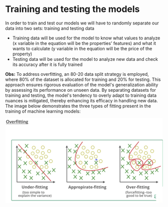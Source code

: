 # Training and testing the models

In order to train and test our models we will have to randomly separate our data into two sets: training and testing data

* Training data will be used for the model to know what values to analyze (x variable in the equation will be the properties' features) and what it wants to calculate (y variable in the equation will be the price of the property)
* Testing data will be used for the model to analyze new data and check its accuracy after it is fully trained

**Obs:** To address overfitting, an 80-20 data split strategy is employed, where 80% of the dataset is allocated for training and 20% for testing. This approach ensures rigorous evaluation of the model's generalization ability by assessing its performance on unseen data. By separating datasets for training and testing, the model's tendency to overly adapt to training data nuances is mitigated, thereby enhancing its efficacy in handling new data. The image below demonstrates the three types of fitting present in the training of machine learning models:

![1713734932873](image/README/1713734932873.png)
